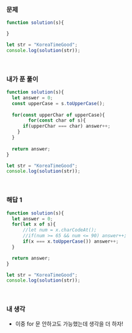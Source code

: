 ### 문제
```javascript
function solution(s){         

}

let str = "KoreaTimeGood";
console.log(solution(str));
```

<br />

### 내가 푼 풀이
```javascript
function solution(s){
  let answer = 0;
  const upperCase = s.toUpperCase();
  
  for(const upperChar of upperCase){
		for(const char of s){
      if(upperChar === char) answer++;
    }    
  }
  
  return answer;
}

let str = "KoreaTimeGood";
console.log(solution(str));
```

<br />

### 해답 1
```javascript
function solution(s){
  let answer = 0;
  for(let x of s){
      //let num = x.charCodeAt();
      //if(num >= 65 && num <= 90) answer++;
      if(x === x.toUpperCase()) answer++; 
  }

  return answer;
}

let str = "KoreaTimeGood";
console.log(solution(str));
```

<br />

### 내 생각
- 이중 for 문 안하고도 가능했는데 생각을 더 하자!